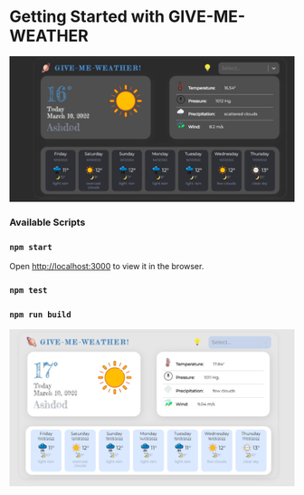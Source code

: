 # Getting Started with GIVE-ME-WEATHER <React App>


![alt text](https://github.com/kostya-ktv/GiveMeWeather/blob/main/publicImages/night.jpg?raw=true)
### Available Scripts
### `npm start`
Open [http://localhost:3000](http://localhost:3000) to view it in the browser.
### `npm test`
### `npm run build`

![alt text](https://github.com/kostya-ktv/GiveMeWeather/blob/main/publicImages/day.jpg?raw=true)

